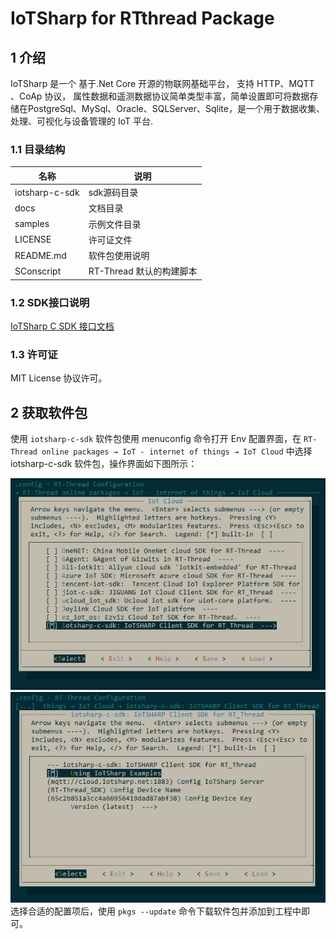 # IoTSharp for RTthread Package

## 1 介绍 

IoTSharp 是一个 基于.Net Core 开源的物联网基础平台， 支持 HTTP、MQTT 、CoAp 协议， 属性数据和遥测数据协议简单类型丰富，简单设置即可将数据存储在PostgreSql、MySql、Oracle、SQLServer、Sqlite，是一个用于数据收集、处理、可视化与设备管理的 IoT 平台.

### 1.1 目录结构

| 名称            | 说明 |
| ----            | ---- |
| iotsharp-c-sdk | sdk源码目录 |
| docs            | 文档目录 |
| samples  | 示例文件目录 |
| LICENSE    | 许可证文件 |
| README.md | 软件包使用说明 |
| SConscript | RT-Thread 默认的构建脚本 |

### 1.2 SDK接口说明

[IoTSharp C SDK 接口文档](https://docs.iotsharp.net/client/c_sdk_api/)

### 1.3 许可证

MIT License 协议许可。

## 2 获取软件包

使用 `iotsharp-c-sdk` 软件包使用 menuconfig 命令打开 Env 配置界面，在 `RT-Thread online packages → IoT - internet of things → IoT Cloud` 中选择 iotsharp-c-sdk 软件包，操作界面如下图所示：

![选中 iotsharp-c-sdk 软件包](https://github.com/IoTSharp/iotsharp-rtthread-package/blob/master/docs/figures/select_iotsharp_c_sdk.png?raw=true)
![配置 iotsharp-c-sdk 软件包](https://github.com/IoTSharp/iotsharp-rtthread-package/blob/master/docs/figures/settings_iotsharp_c_sdk.png?raw=true)
选择合适的配置项后，使用 `pkgs --update` 命令下载软件包并添加到工程中即可。

